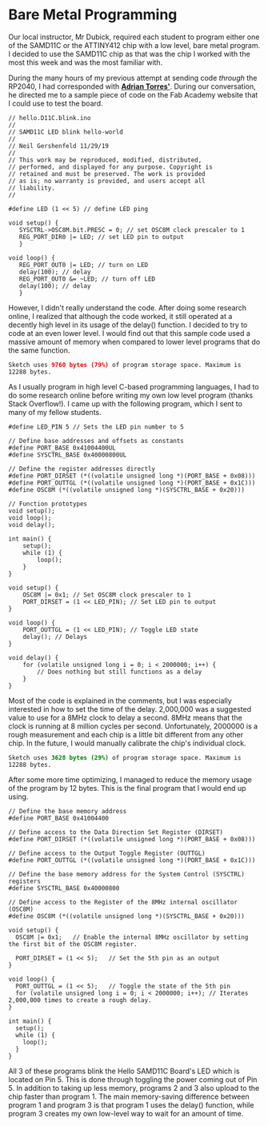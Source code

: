 # Bare Metal Programming

Our local instructor, Mr Dubick, required each student to program either one of the SAMD11C or the ATTINY412 chip with a low level, bare metal program. I decided to use the SAMD11C chip as that was the chip I worked with the most this week and was the most familiar with.

During the many hours of my previous attempt at sending code <i> through </i> the RP2040, I had corresponded with <a href="https://fabacademy.org/2020/labs/leon/students/adrian-torres/">**Adrian Torres'**</a>. During our conversation, he directed me to a sample piece of code on the Fab Academy website that I could use to test the board.

<pre><code class="language-cpp">// hello.D11C.blink.ino
//
// SAMD11C LED blink hello-world
//
// Neil Gershenfeld 11/29/19
//
// This work may be reproduced, modified, distributed,
// performed, and displayed for any purpose. Copyright is
// retained and must be preserved. The work is provided
// as is; no warranty is provided, and users accept all 
// liability.
//

#define LED (1 << 5) // define LED ping

void setup() {
   SYSCTRL->OSC8M.bit.PRESC = 0; // set OSC8M clock prescaler to 1
   REG_PORT_DIR0 |= LED; // set LED pin to output
   }

void loop() {
   REG_PORT_OUT0 |= LED; // turn on LED
   delay(100); // delay
   REG_PORT_OUT0 &= ~LED; // turn off LED
   delay(100); // delay
   }
</code></pre>

However, I didn't really understand the code. After doing some research online, I realized that although the code worked, it still operated at a decently high level in its usage of the delay() function. I decided to try to code at an even lower level. I would find out that this sample code used a massive amount of memory when compared to lower level programs that do the same function.

<pre><code class="language-none">Sketch uses <span style="color:red"><b>9760 bytes (79%)</b></span> of program storage space. Maximum is 12288 bytes.</code></pre>

As I usually program in high level C-based programming languages, I had to do some research online before writing my own low level program (thanks Stack Overflow!). I came up with the following program, which I sent to many of my fellow students.

<pre><code class="language-cpp">#define LED_PIN 5 // Sets the LED pin number to 5

// Define base addresses and offsets as constants
#define PORT_BASE 0x41004400UL
#define SYSCTRL_BASE 0x40000800UL

// Define the register addresses directly
#define PORT_DIRSET (*((volatile unsigned long *)(PORT_BASE + 0x08)))
#define PORT_OUTTGL (*((volatile unsigned long *)(PORT_BASE + 0x1C)))
#define OSC8M (*((volatile unsigned long *)(SYSCTRL_BASE + 0x20)))

// Function prototypes 
void setup();
void loop();
void delay();

int main() {
    setup();
    while (1) {
        loop();
    }
}

void setup() {
    OSC8M |= 0x1; // Set OSC8M clock prescaler to 1
    PORT_DIRSET = (1 << LED_PIN); // Set LED pin to output
}

void loop() {
    PORT_OUTTGL = (1 << LED_PIN); // Toggle LED state
    delay(); // Delays
}

void delay() {
    for (volatile unsigned long i = 0; i < 2000000; i++) {
        // Does nothing but still functions as a delay
    }
}</code></pre>

Most of the code is explained in the comments, but I was especially interested in how to set the time of the delay. 2,000,000 was a suggested value to use for a 8MHz clock to delay a second. 8MHz means that the clock is running at 8 million cycles per second. Unfortunately, 2000000 is a rough measurement and each chip is a little bit different from any other chip. In the future, I would manually calibrate the chip's individual clock.

<pre><code class="language-none">Sketch uses <span style="color:green"><b>3628 bytes (29%)</b></span> of program storage space. Maximum is 12288 bytes.</code></pre>

After some more time optimizing, I managed to reduce the memory usage of the program by 12 bytes. This is the final program that I would end up using.

<pre><code class="language-cpp">// Define the base memory address
#define PORT_BASE 0x41004400

// Define access to the Data Direction Set Register (DIRSET)
#define PORT_DIRSET (*((volatile unsigned long *)(PORT_BASE + 0x08)))

// Define access to the Output Toggle Register (OUTTGL)
#define PORT_OUTTGL (*((volatile unsigned long *)(PORT_BASE + 0x1C)))

// Define the base memory address for the System Control (SYSCTRL) registers
#define SYSCTRL_BASE 0x40000800

// Define access to the Register of the 8MHz internal oscillator (OSC8M)
#define OSC8M (*((volatile unsigned long *)(SYSCTRL_BASE + 0x20)))

void setup() {
  OSC8M |= 0x1;   // Enable the internal 8MHz oscillator by setting the first bit of the OSC8M register.

  PORT_DIRSET = (1 << 5);   // Set the 5th pin as an output 
}

void loop() {
  PORT_OUTTGL = (1 << 5);   // Toggle the state of the 5th pin 
  for (volatile unsigned long i = 0; i < 2000000; i++); // Iterates 2,000,000 times to create a rough delay.
}

int main() {
  setup();
  while (1) {
    loop();
  }
}</code></pre>

All 3 of these programs blink the Hello SAMD11C Board's LED which is located on Pin 5. This is done through toggling the power coming out of Pin 5. In addition to taking up less memory, programs 2 and 3 also upload to the chip faster than program 1. The main memory-saving difference between program 1 and program 3 is that program 1 uses the delay() function, while program 3 creates my own low-level way to wait for an amount of time.